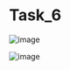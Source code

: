 # Task_6
![image](https://user-images.githubusercontent.com/71364624/97344180-76f89e80-1899-11eb-9f27-2b0d71f4b527.png)

![image](https://user-images.githubusercontent.com/71364624/97343906-1f5a3300-1899-11eb-842d-55ecdba588f2.png)

